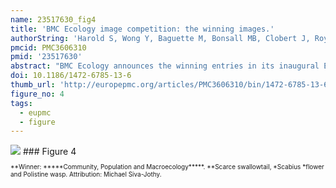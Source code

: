 ```yaml
---
name: 23517630_fig4
title: 'BMC Ecology image competition: the winning images.'
authorString: 'Harold S, Wong Y, Baguette M, Bonsall MB, Clobert J, Royle NJ, Settele J.'
pmcid: PMC3606310
pmid: '23517630'
abstract: "BMC Ecology announces the winning entries in its inaugural Ecology Image Competition, open to anyone affiliated with a research institute. The competition, which received more than 200 entries from international researchers at all career levels and a wide variety of scientific disciplines, was looking for striking visual interpretations of ecological processes. In this Editorial, our academic Section Editors and guest judge Dr Yan Wong explain what they found most appealing about their chosen winning entries, and highlight a few of the outstanding images that didn't quite make it to the top prize."
doi: 10.1186/1472-6785-13-6
thumb_url: 'http://europepmc.org/articles/PMC3606310/bin/1472-6785-13-6-4.gif'
figure_no: 4
tags:
  - eupmc
  - figure
---
```

<img src='http://europepmc.org/articles/PMC3606310/bin/1472-6785-13-6-4.jpg' style='max-height: 300px'>
### Figure 4
<p style='font-size: 10px;'>**Winner: *****Community, Population and Macroecology*****. **Scarce swallowtail, *Scabius *flower and Polistine wasp. Attribution: Michael Siva-Jothy.</p>